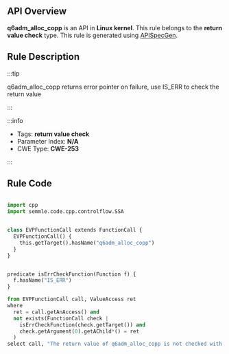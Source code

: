 ---
---


## API Overview
**q6adm_alloc_copp** is an API in **Linux kernel**. This rule belongs to the **return value check** type. This rule is generated using [APISpecGen](../../tools/APISpecGen).
## Rule Description

:::tip

q6adm_alloc_copp returns error pointer on failure, use IS_ERR to check the return value

:::

:::info

- Tags: **return value check**
- Parameter Index: **N/A**
- CWE Type: **CWE-253**

:::

## Rule Code
```python

import cpp
import semmle.code.cpp.controlflow.SSA


class EVPFunctionCall extends FunctionCall {
  EVPFunctionCall() {
    this.getTarget().hasName("q6adm_alloc_copp")
  }
}


predicate isErrCheckFunction(Function f) {
  f.hasName("IS_ERR") 
}

from EVPFunctionCall call, ValueAccess ret
where
  ret = call.getAnAccess() and
  not exists(FunctionCall check |
    isErrCheckFunction(check.getTarget()) and
    check.getArgument(0).getAChild*() = ret
  )
select call, "The return value of q6adm_alloc_copp is not checked with IS_ERR."
    
```